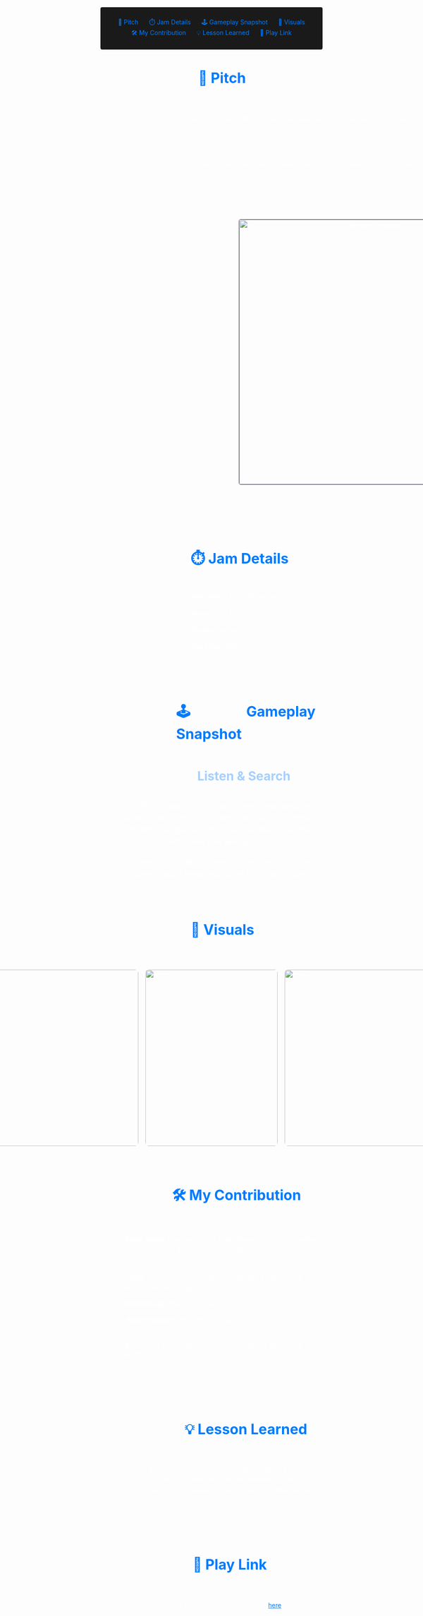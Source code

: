 <!-- Summary Section with Navigation -->

<div style="background:rgb(26, 26, 26); padding: 1.5rem; margin-bottom: 2rem; border-radius: 4px; text-align: center;">
<a href="#pitch" style="color: #007bff; text-decoration: none; margin: 0 10px;">🧠 Pitch</a>
<a href="#details" style="color: #007bff; text-decoration: none; margin: 0 10px;">⏱️ Jam Details</a>
<a href="#gameplay" style="color: #007bff; text-decoration: none; margin: 0 10px;">🕹️ Gameplay Snapshot</a>
<a href="#visuals" style="color: #007bff; text-decoration: none; margin: 0 10px;">📸 Visuals</a>
<a href="#contribution" style="color: #007bff; text-decoration: none; margin: 0 10px;">🛠️ My Contribution</a>
<a href="#lesson" style="color: #007bff; text-decoration: none; margin: 0 10px;">💡 Lesson Learned</a>
<a href="#link" style="color: #007bff; text-decoration: none; margin: 0 10px;">🔗 Play Link</a>
</div>

<!-- Main Content with Anchor -->
<div>
    <h2 style="font-size: 2rem; color: #007bff; margin-bottom:3rem;margin-left:44%;">🧠 Pitch</h2>
</div>
<div id="pitch" style="display: flex; align-items: flex-start; gap: 2rem; margin: 2rem 0; max-width: 1200px; margin-left: auto; margin-right: auto;">
    <div style="flex: 1; padding: 0 15px; color: #fff; text-align: justify; line-height: 1.6;">
        <div style="text-align: center;">
        <p style="margin-bottom: 2rem;">
            "Hello sir, have you lost something? Let me help you looking for it, we will bring your belongings back in no time."
        </p>
        <div style="border-top: 1px solid #5f656d;height: 1px;margin: 40px 0;margin-left:30rem;margin-right:30rem;"></div>
        <p style="margin-bottom: 4rem;">
            You are playing as an Airport employee in the lost objects section, your objective is to give to the travelers the object they lost.
        </p>
        <img src="\imgs\projects\Forgotten\F1.png" alt="Network Diagram" 
             style="width: 600px; max-width: 150%; border: 1px solid #3d4450; border-radius: 4px;margin-top:3rem;margin-bottom:2rem;margin-left:25%;">
        </div>
    </div>
</div>



<div id="details" style="margin: 4rem auto; max-width: 1200px; padding: 0 1rem;">
    <div style="color: #fff; text-align: justify; line-height: 1.6;">
    <div style="border-top: 1px solid #5f656d;height: 1px;margin: 40px 0;margin-left:25rem;margin-right:25rem;"></div>
        <h2 style="font-size: 2rem; color: #007bff; margin-bottom:3rem;margin-left:40%;">⏱️ Jam Details</h2>
        <div style="margin-bottom: 1.2rem;margin-top:2rem;margin-left:40%;">
        <p style="margin-bottom: 1.2rem;">
            <b>Jam name: </b>LaTech Game Jam
        </p>
        <p>
            <b>Theme: </b>Lost & Found
        </p>
        <p>
            <b>Duration: </b>48 hours
        </p>
        <p>
            <b>Team Size: </b>Solo
        </p>
        </div>
    </div>
</div>
<div id="details" style="margin: 4rem auto; max-width: 1200px; padding: 0 1rem;margin-bottom:-1rem;">
    <div style="color: #fff; text-align: justify; line-height: 1.6;">
    <div style="border-top: 1px solid #5f656d;height: 1px;margin: 40px 0;margin-left:25rem;margin-right:25rem;"></div>
        <h2 style="font-size: 2rem; color: #007bff; margin-bottom:3rem;margin-left:33%;">🕹️ Gameplay Snapshot</h2>
        <ul style="font-size: 120%;">
        <div style="display: flex; align-items: flex-start; gap: 20px; margin-bottom: 20px;">
    <div style="flex: 1; min-width: 0;">
        <span style="color:rgb(164, 208, 255); font-weight: bold;  font-size: 120%;margin-left:39.5%;font-size: 1.75rem;">Listen & Search</span>
                <p style="margin-bottom: 1.2rem;text-align: center;margin-top:2rem;">
                    The NPC will pass one by one in front of your desk and ask for a precise item, you have to look among a certain amount of baggages to find it and be able to give the NPC back their belongings.
                </p>
                <p style="text-align: center;">
                    You have a limited time shown by a timer on the screen, to give as much items back to the NPCs as you can. 
                </p>
                </div>
            </div>
        </ul>
    </div>
</div>

<div id="visuals" style="margin: 2rem auto; max-width: 900px; padding: 0 1rem;">
    <div style="color: #fff; text-align: justify; line-height: 1.6;">
    <div style="border-top: 1px solid #5f656d;height: 1px;margin: 40px 0;margin-left:20rem;margin-right:20rem;"></div>
        <h2 style="font-size: 2rem; color: #007bff; margin-bottom:4rem;margin-left:40%;">📸 Visuals</h2>
        <div style="display: flex; gap: 1rem; justify-content: center;margin: 2rem 0;">
            <img 
                src="\imgs\projects\Forgotten\F2.png" 
                alt="Image 1" 
                style="width: 400px; height: 400px; object-fit: cover; border-radius: 8px;"
            >
            <img 
                src="\imgs\projects\Forgotten\F3.png" 
                alt="Image 1" 
                style="width: 300px; height: 400px; object-fit: cover; border-radius: 8px;"
            >
            <img 
                src="\imgs\projects\Forgotten\F4.png" 
                alt="Image 1" 
                style="width: 400px; height: 400px; object-fit: cover; border-radius: 8px;"
            >
        </div>
    </div>
</div>

<div id="contribution" style="margin: 2rem auto; max-width: 900px; padding: 0 1rem;">
    <div style="color: #fff; text-align: justify; line-height: 1.6;">
    <div style="border-top: 1px solid #5f656d;height: 1px;margin: 40px 0;margin-left:20rem;margin-right:20rem;"></div>
        <h2 style="font-size: 2rem; color: #007bff; margin-bottom:4rem;margin-left:31%;">🛠️ My Contribution</h2>
        <div style="margin-left:6%">
        <p style="margin-bottom: 1.2rem;">
            - <b>Game Design</b> (Inspiration from Paper Please, the Theme leading to an airport "lost & found" scenario, what are to find and how, etc..)
        </p>
        <p>
            - <b>UX/UI</b> (Placement of the NPC askings, the baggage trail, the timer and the open baggage area)
        </p>
        <p>
            - <b>Sound Design</b> (free to use sounds)
        </p>
        <p>
            - <b>Programmation</b> (C# code in VisualStudio from A to Z in the project)
        </p>
        <p>
            - <b>Art</b> (Visuels of the map, characters and objects (Photoshop and Paint3D))
        </p>
        </div>
    </div>
</div>

<div id="contribution" style="margin: 4rem auto; max-width: 1200px; padding: 0 1rem;">
    <div style="color: #fff; text-align: justify; line-height: 1.6;">
    <div style="border-top: 1px solid #5f656d;height: 1px;margin: 40px 0;margin-left:25rem;margin-right:25rem;"></div>
        <h2 style="font-size: 2rem; color: #007bff; margin-bottom:3.5rem;margin-top:4rem;margin-left:37%;">💡 Lesson Learned</h2>
        <p style="max-width: 800px;text-align: center;margin-left:16%;">
            It was one of my first project made in solo, and I really loved it, it made me learn the importance of self organization, a raisonable size of scope for a short project time.
        </p>
    </div>
</div>


<div id="link" style="margin: 4rem auto; max-width: 1200px; padding: 0 1rem;">
    <div style="color: #fff; text-align: justify; line-height: 1.6;">
    <div style="border-top: 1px solid #5f656d;height: 1px;margin: 40px 0;margin-left:25rem;margin-right:25rem;"></div>
        <h2 style="font-size: 2rem; color: #007bff; margin-bottom:3.5rem;margin-left:41%;">🔗 Play Link</h2>
        <p style="text-align: center;margin-left:1rem;">
            The game is playable from the Itch.io link <a href="https://iikarma.itch.io/forgotten-baggage" style="color: #007bff;" target="_blank">here</a>!
        </p>
    </div>
    <div style="border-top: 1px solid #5f656d;height: 1px;margin: 40px 0;margin-left:25rem;margin-right:25rem;margin-top:4rem;"></div>
</div>